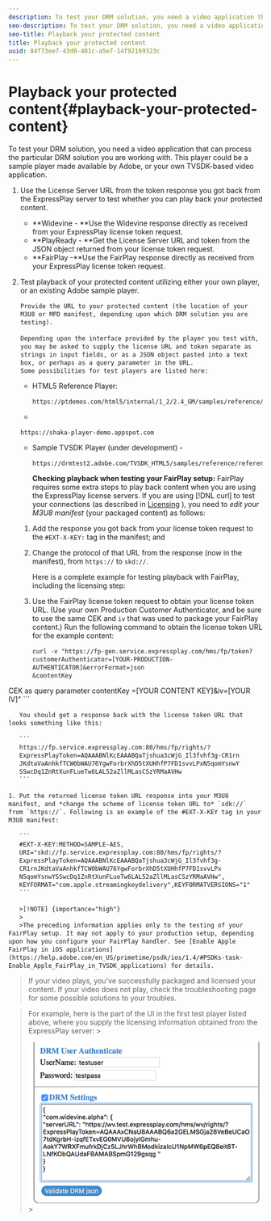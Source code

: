 ```yaml
---
description: To test your DRM solution, you need a video application that can process the particular DRM solution you are working with. This player could be a sample player made available by Adobe, or your own TVSDK-based video application.
seo-description: To test your DRM solution, you need a video application that can process the particular DRM solution you are working with. This player could be a sample player made available by Adobe, or your own TVSDK-based video application.
seo-title: Playback your protected content
title: Playback your protected content
uuid: 84f73ee7-43d0-481c-a5e7-14f92169323c
---
```


# Playback your protected content{#playback-your-protected-content}

To test your DRM solution, you need a video application that can process the particular DRM solution you are working with. This player could be a sample player made available by Adobe, or your own TVSDK-based video application.

1. Use the License Server URL from the token response you got back from the ExpressPlay server to test whether you can play back your protected content.

    * **Widevine - **Use the Widevine response directly as received from your ExpressPlay license token request. 
    * **PlayReady - **Get the License Server URL and token from the JSON object returned from your license token request. 
    * **FairPlay -**Use the FairPlay response directly as received from your ExpressPlay license token request.

1. Test playback of your protected content utilizing either your own player, or an existing Adobe sample player.

       Provide the URL to your protected content (the location of your M3U8 or MPD manifest, depending upon which DRM solution you are testing).

       Depending upon the interface provided by the player you test with, you may be asked to supply the license URL and token separate as strings in input fields, or as a JSON object pasted into a text box, or perhaps as a query parameter in the URL. 
       Some possibilities for test players are listed here:

    * HTML5 Reference Player:     
    
      ```    
      https://ptdemos.com/html5/internal/1_2/2.4_GM/samples/reference/reference_player.html
      ```    
    
    * 
    
      ```    
      https://shaka-player-demo.appspot.com
      ```    
    
    * Sample TVSDK Player (under development) -     
    
      ```    
      https://drmtest2.adobe.com/TVSDK_HTML5/samples/reference/reference_player.html
      ```

       **Checking playback when testing your FairPlay setup:** FairPlay requires some extra steps to play back content when you are using the ExpressPlay license servers. If you are using [!DNL curl] to test your connections (as described in [Licensing](../../multi-drm-workflows/quick-start/handle-the-licensing.md) ), you need to *edit your M3U8 manifest* (your packaged content) as follows:

    1. Add the response you got back from your license token request to the `#EXT-X-KEY:` tag in the manifest; and 
    1. Change the protocol of that URL from the response (now in the manifest), from `https://` to `skd://`.

       Here is a complete example for testing playback with FairPlay, including the licensing step:

    1. Use the FairPlay license token request to obtain your license token URL. (Use your own Production Customer Authenticator, and be sure to use the same CEK and `iv` that was used to package your FairPlay content.) Run the following command to obtain the license token URL for the example content:     
    
       ```    
       curl -v "https://fp-gen.service.expressplay.com/hms/fp/token? 
       customerAuthenticator=[YOUR-PRODUCTION-AUTHENTICATOR]&errorFormat=json 
       &contentKey 
<indexterm>
  CEK 
 <indexterm>
   as query parameter contentKey 
 </indexterm> 
</indexterm>=[YOUR CONTENT KEY]&iv=[YOUR IV]"
       ```    
    
       You should get a response back with the license token URL that looks something like this:     
    
       ```    
       https://fp.service.expressplay.com:80/hms/fp/rights/? 
       ExpressPlayToken=AQAAABNlKcEAAABQaTjshua3cWjG_Il3fvhf3g-CR1rn 
       JKdtaVaAnhkfTCW0bWAU76YgwForbrXhD5tXUHhfP7FD1svvLPxN5qomYsnwY 
       SSwcDq1ZnRtXunFLueTw6LAL52aZllMLasCSzYRMaAVHw 
       ```

    1. Put the returned license token URL response into your M3U8 manifest, and *change the scheme of license token URL to* `sdk://` from `https://`. Following is an example of the #EXT-X-KEY tag in your M3U8 manifest:     
    
       ```    
       #EXT-X-KEY:METHOD=SAMPLE-AES, 
       URI="skd://fp.service.expressplay.com:80/hms/fp/rights/? 
       ExpressPlayToken=AQAAABNlKcEAAABQaTjshua3cWjG_Il3fvhf3g- 
       CR1rnJKdtaVaAnhkfTCW0bWAU76YgwForbrXhD5tXUHhfP7FD1svvLPx 
       N5qomYsnwYSSwcDq1ZnRtXunFLueTw6LAL52aZllMLasCSzYRMaAVHw", 
       KEYFORMAT="com.apple.streamingkeydelivery",KEYFORMATVERSIONS="1"
       ```

       >[!NOTE] {importance="high"}
       >
       >The preceding information applies only to the testing of your FairPlay setup. It may not apply to your production setup, depending upon how you configure your FairPlay handler. See [Enable Apple FairPlay in iOS applications](https://help.adobe.com/en_US/primetime/psdk/ios/1.4/#PSDKs-task-Enable_Apple_FairPlay_in_TVSDK_applications) for details.

>If your video plays, you've successfully packaged and licensed your content. If your video does not play, check the troubleshooting page for some possible solutions to your troubles. 

>
><!--<a id="example_603D92A1F3924467B5D66EC862B8F59C"></a>-->

>For example, here is the part of the UI in the first test player listed above, where you supply the licensing information obtained from the ExpressPlay server: >
><!--<a id="fig_zjy_q2c_rw"></a>-->
>![](assets/sample-player-drm-settings-web.png)>
